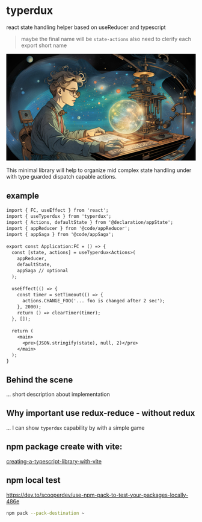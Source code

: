 # typerdux
react state handling helper based on useReducer and typescript
> maybe the final name will be `state-actions` also need to clerify each export short name

![explore-the-hyper-state](documentation/images/explore-the-hyper-state.jpg)

This minimal library will help to organize mid complex state handling under with type guarded dispatch capable actions.

## example

```tsx
import { FC, useEffect } from 'react';
import { useTyperdux } from 'typerdux';
import { Actions, defaultState } from '@declaration/appState';
import { appReducer } from '@code/appReducer';
import { appSaga } from '@code/appSaga';

export const Application:FC = () => {
  const [state, actions] = useTyperdux<Actions>(
    appReducer,
    defaultState,
    appSaga // optional
  );

  useEffect(() => {
    const timer = setTimeout(() => {
      actions.CHANGE_FOO('... foo is changed after 2 sec');
    }, 2000);
    return () => clearTimer(timer);
  }, []);

  return (
    <main>
      <pre>{JSON.stringify(state), null, 2)</pre>
    </main>
  );
}
```

## Behind the scene

... short description about implementation

## Why important use redux-reduce - without redux

... I can show `typerdux` capability by with a simple game

## npm package create with vite: 
[creating-a-typescript-library-with-vite](https://onderonur.netlify.app/blog/creating-a-typescript-library-with-vite/)

## npm local test

https://dev.to/scooperdev/use-npm-pack-to-test-your-packages-locally-486e

```sh
npm pack --pack-destination ~
```